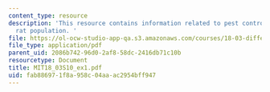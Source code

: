 ```yaml
---
content_type: resource
description: 'This resource contains information related to pest control service and
  rat population. '
file: https://ol-ocw-studio-app-qa.s3.amazonaws.com/courses/18-03-differential-equations-spring-2010/fab886971f8a958c04aaac2954bff947_MIT18_03S10_ex1.pdf
file_type: application/pdf
parent_uid: 2086b742-96d0-2af8-58dc-2416db71c10b
resourcetype: Document
title: MIT18_03S10_ex1.pdf
uid: fab88697-1f8a-958c-04aa-ac2954bff947
---
```

